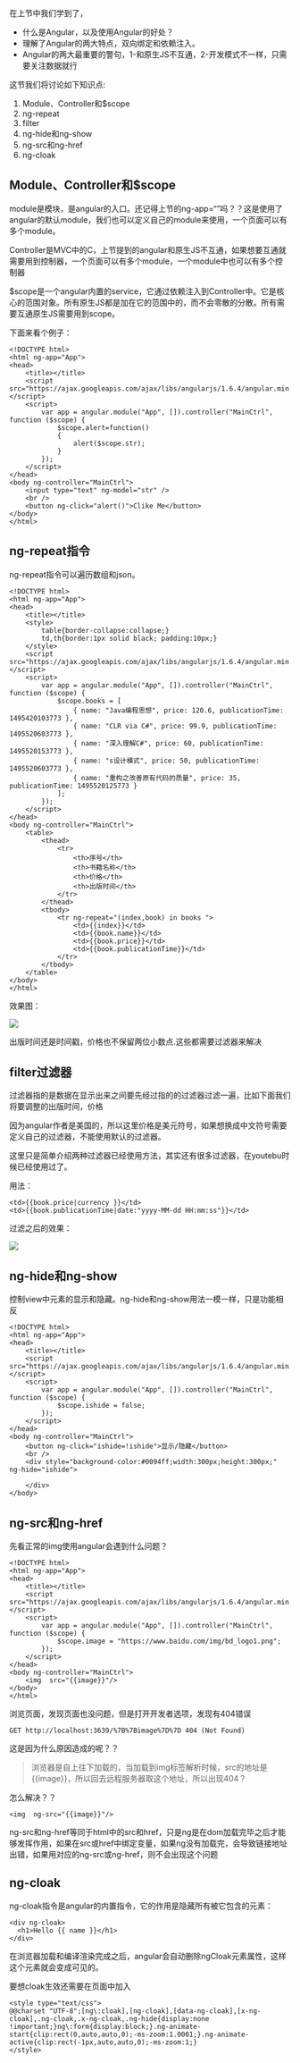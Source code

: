 在上节中我们学到了，

- 什么是Angular，以及使用Angular的好处？
- 理解了Angular的两大特点，双向绑定和依赖注入。
- Angular的两大最重要的警句，1-和原生JS不互通，2-开发模式不一样，只需要关注数据就行


这节我们将讨论如下知识点:

1. Module、Controller和$scope
2. ng-repeat
3. filter
4. ng-hide和ng-show
5. ng-src和ng-href
6. ng-cloak


## Module、Controller和$scope

module是模块，是angular的入口。还记得上节的ng-app=“”吗？？这是使用了angular的默认module，我们也可以定义自己的module来使用，一个页面可以有多个module。

Controller是MVC中的C，上节提到的angular和原生JS不互通，如果想要互通就需要用到控制器，一个页面可以有多个module，一个module中也可以有多个控制器

$scope是一个angular内置的service，它通过依赖注入到Controller中。它是核心的范围对象。所有原生JS都是加在它的范围中的，而不会零散的分散。所有需要互通原生JS需要用到scope。


下面来看个例子：

	<!DOCTYPE html>
	<html ng-app="App">
	<head>
	    <title></title>
	    <script src="https://ajax.googleapis.com/ajax/libs/angularjs/1.6.4/angular.min.js"></script>
	    <script>
	        var app = angular.module("App", []).controller("MainCtrl", function ($scope) {
	            $scope.alert=function()
	            {
	                alert($scope.str);
	            }
	        });
	    </script>
	</head>
	<body ng-controller="MainCtrl">
	    <input type="text" ng-model="str" />
	    <br />
	    <button ng-click="alert()">Clike Me</button>
	</body>
	</html>


## ng-repeat指令

ng-repeat指令可以遍历数组和json。

	<!DOCTYPE html>
	<html ng-app="App">
	<head>
	    <title></title>
	    <style>
	        table{border-collapse:collapse;}
	        td,th{border:1px solid black; padding:10px;}
	    </style>
	    <script src="https://ajax.googleapis.com/ajax/libs/angularjs/1.6.4/angular.min.js"></script>
	    <script>
	        var app = angular.module("App", []).controller("MainCtrl", function ($scope) {
	            $scope.books = [
	                { name: "Java编程思想", price: 120.6, publicationTime: 1495420103773 },
	                { name: "CLR via C#", price: 99.9, publicationTime: 1495520603773 },
	                { name: "深入理解C#", price: 60, publicationTime: 1495520153773 },
	                { name: "s设计模式", price: 50, publicationTime: 1495520603773 },
	                { name: "重构之改善原有代码的质量", price: 35, publicationTime: 1495520125773 }
	            ];
	        });
	    </script>
	</head>
	<body ng-controller="MainCtrl">
	    <table>
	        <thead>
	            <tr>
	                <th>序号</th>
	                <th>书籍名称</th>
	                <th>价格</th>
	                <th>出版时间</th>
	            </tr>
	        </thead>
	        <tbody>
	            <tr ng-repeat="(index,book) in books ">
	                <td>{{index}}</td>
	                <td>{{book.name}}</td>
	                <td>{{book.price}}</td>
	                <td>{{book.publicationTime}}</td>
	            </tr>
	        </tbody>
	    </table>
	</body>
	</html>


效果图：

![](img/4.png)

出版时间还是时间戳，价格也不保留两位小数点.这些都需要过滤器来解决

## filter过滤器

过滤器指的是数据在显示出来之间要先经过指的的过滤器过滤一遍，比如下面我们将要调整的出版时间，价格


因为angular作者是美国的，所以这里价格是美元符号，如果想换成中文符号需要定义自己的过滤器，不能使用默认的过滤器。


这里只是简单介绍两种过滤器已经使用方法，其实还有很多过滤器，在youtebu时候已经使用过了。

用法：

	<td>{{book.price|currency }}</td>
    <td>{{book.publicationTime|date:"yyyy-MM-dd HH:mm:ss"}}</td>


过滤之后的效果：

![](img/5.png)


## ng-hide和ng-show

控制view中元素的显示和隐藏。ng-hide和ng-show用法一模一样，只是功能相反

	<!DOCTYPE html>
	<html ng-app="App">
	<head>
	    <title></title>
	    <script src="https://ajax.googleapis.com/ajax/libs/angularjs/1.6.4/angular.min.js"></script>
	    <script>
	        var app = angular.module("App", []).controller("MainCtrl", function ($scope) {
	            $scope.ishide = false;
	        });
	    </script>
	</head>
	<body ng-controller="MainCtrl">
	    <button ng-click="ishide=!ishide">显示/隐藏</button>
	    <br />
	    <div style="background-color:#0094ff;width:300px;height:300px;" ng-hide="ishide">
	
	    </div>
	</body>
</html>

## ng-src和ng-href

先看正常的img使用angular会遇到什么问题？

	<!DOCTYPE html>
	<html ng-app="App">
	<head>
	    <title></title>
	    <script src="https://ajax.googleapis.com/ajax/libs/angularjs/1.6.4/angular.min.js"></script>
	    <script>
	        var app = angular.module("App", []).controller("MainCtrl", function ($scope) {
	            $scope.image = "https://www.baidu.com/img/bd_logo1.png";
	        });
	    </script>
	</head>
	<body ng-controller="MainCtrl">
	    <img  src="{{image}}"/>
	</body>
	</html>

浏览页面，发现页面也没问题，但是打开开发者选项，发现有404错误

	GET http://localhost:3639/%7B%7Bimage%7D%7D 404 (Not Found)

这是因为什么原因造成的呢？？

> 浏览器是自上往下加载的，当加载到img标签解析时候，src的地址是{{image}}，所以回去远程服务器取这个地址，所以出现404？

怎么解决？？

 	<img  ng-src="{{image}}"/>


ng-src和ng-href等同于html中的src和href，只是ng是在dom加载完毕之后才能够发挥作用，如果在src或href中绑定变量，如果ng没有加载完，会导致链接地址出错，如果用对应的ng-src或ng-href，则不会出现这个问题

## ng-cloak

ng-cloak指令是angular的内置指令，它的作用是隐藏所有被它包含的元素：

	<div ng-cloak>
	  <h1>Hello {{ name }}</h1>
	</div>

在浏览器加载和编译渲染完成之后，angular会自动删除ngCloak元素属性，这样这个元素就会变成可见的。

要想cloak生效还需要在页面中加入

	<style type="text/css">
	@@charset "UTF-8";[ng\:cloak],[ng-cloak],[data-ng-cloak],[x-ng-cloak],.ng-cloak,.x-ng-cloak,.ng-hide{display:none !important;}ng\:form{display:block;}.ng-animate-start{clip:rect(0,auto,auto,0);-ms-zoom:1.0001;}.ng-animate-active{clip:rect(-1px,auto,auto,0);-ms-zoom:1;}
	</style>